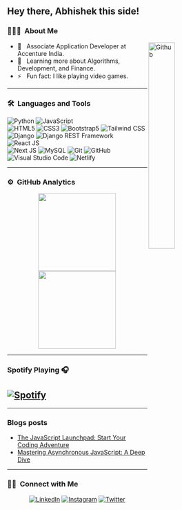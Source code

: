 ## Hey there, Abhishek this side!

### 👨🏻‍💻 &nbsp;About Me

<img width="35%" align="right" alt="Github" src="https://user-images.githubusercontent.com/48678280/88862734-4903af80-d201-11ea-968b-9c939d88a37c.gif" />

- 💼 &nbsp; Associate Application Developer at Accenture India.
- 🌱 &nbsp; Learning more about Algorithms, Development, and Finance.
- ⚡️ &nbsp; Fun fact: I like playing video games.

---

### 🛠 &nbsp;Languages and Tools

  ![Python](https://img.shields.io/badge/-Python-333333?style=flat&logo=python)
  ![JavaScript](https://img.shields.io/badge/-JavaScript-333333?style=flat&logo=javascript)  
  ![HTML5](https://img.shields.io/badge/-HTML5-333333?style=flat&logo=HTML5)
  ![CSS3](https://img.shields.io/badge/-CSS3-333333?style=flat&logo=CSS3&logoColor=1572B6)
  ![Bootstrap5](https://img.shields.io/badge/-Bootstrap-333333?style=flat&logo=bootstrap&logoColor=563D7C)
  ![Tailwind CSS](https://img.shields.io/badge/-Tailwind%20CSS-333333?style=flat&logo=tailwindcss)  
  ![Django](https://img.shields.io/badge/-Django-092E20?style=flat&logo=django)
  ![Django REST Framework](https://img.shields.io/badge/-Django%20REST%20Framework-092E20?style=flat&logo=django)
  ![React JS](https://img.shields.io/badge/-React%20JS-333333?style=flat&logo=react)  
  ![Next JS](https://img.shields.io/badge/Next_JS-333333?logo=nextdotjs)
  ![MySQL](https://img.shields.io/badge/-MySQL-333333?style=flat&logo=mysql)
  ![Git](https://img.shields.io/badge/-Git-333333?style=flat&logo=git)
  ![GitHub](https://img.shields.io/badge/-GitHub-333333?style=flat&logo=github)
  ![Visual Studio Code](https://img.shields.io/badge/-Visual%20Studio%20Code-333333?style=flat&logo=visual-studio-code&logoColor=007ACC)
  ![Netlify](https://img.shields.io/badge/-Netlify-333333?style=flat&logo=netlify&logoColor=007ACC)
  

---

### ⚙️ &nbsp;GitHub Analytics

<p align="center">
<a href="https://github.com/AbhishekSadhwani">
  <img height="180em" src="https://github-readme-stats-eight-theta.vercel.app/api?username=AbhishekSadhwani&show_icons=true&theme=buefy&include_all_commits=true&count_private=true"/>
  <img height="180em" src="https://github-readme-stats-eight-theta.vercel.app/api/top-langs/?username=AbhishekSadhwani&layout=compact&langs_count=8&theme=buefy"/>
</a>
</p>

---

### Spotify Playing 🎧
[![Spotify](https://spotify-github-profile.kittinanx.com/api/view?uid=31qrq23qfpaakar3ix3x6r4iwq3a&cover_image=true&theme=novatorem&show_offline=false&background_color=121212&interchange=false&bar_color=53b14f&bar_color_cover=false)](https://github.com/kittinan/spotify-github-profile)
---

---

### Blogs posts

<!-- BLOG-POST-LIST:START -->
- [The JavaScript Launchpad: Start Your Coding Adventure](https://abhisheksadhwani.hashnode.dev/the-javascript-launchpad-start-your-coding-adventure)
- [Mastering Asynchronous JavaScript: A Deep Dive](https://abhisheksadhwani.hashnode.dev/mastering-asynchronous-javascript-a-deep-dive)

<!-- BLOG-POST-LIST:END -->

---

### 🤝🏻 &nbsp;Connect with Me 

<p align="center">
  <a href="https://www.linkedin.com/in/abhishek-sadhwani-50a497167/"><img alt="LinkedIn" src="https://img.shields.io/badge/abhishek--sadhwani-0A66C2?style=flat&logo=linkedin&logoSize=auto"></a>
  <a href="https://www.instagram.com/abhishek_sadhwani/"><img alt="Instagram" src="https://img.shields.io/badge/abhishek__sadhwani-E4405F?style=flat&logo=instagram&logoColor=white&logoSize=auto"></a>
  <a href="https://x.com/abhi_0413"><img alt="Twitter" src="https://img.shields.io/badge/abhi__0413-%235C5C5C?style=flat&logo=x&logoColor=white&logoSize=auto"></a>
</p>
